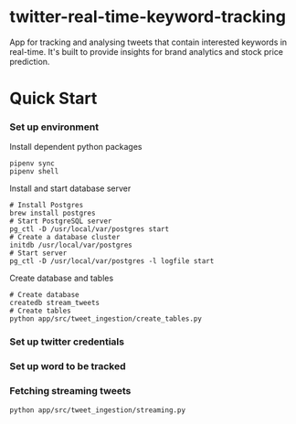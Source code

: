 # twitter-real-time-keyword-tracking
App for tracking and analysing tweets that contain interested keywords in real-time. It's built to provide insights for brand analytics and stock price prediction.


# Quick Start
### Set up environment
Install dependent python packages

    pipenv sync
    pipenv shell
Install and start database server
    
    # Install Postgres
    brew install postgres  
    # Start PostgreSQL server
    pg_ctl -D /usr/local/var/postgres start
    # Create a database cluster
    initdb /usr/local/var/postgres
    # Start server
    pg_ctl -D /usr/local/var/postgres -l logfile start

Create database and tables

    # Create database
    createdb stream_tweets
    # Create tables
    python app/src/tweet_ingestion/create_tables.py

### Set up twitter credentials

### Set up word to be tracked

### Fetching streaming tweets
    
    python app/src/tweet_ingestion/streaming.py